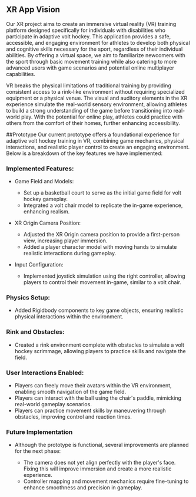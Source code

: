 ## XR App Vision
Our XR project aims to create an immersive virtual reality (VR) training platform designed specifically for individuals with disabilities who participate in adaptive volt hockey. This application provides a safe, accessible, and engaging environment for athletes to develop both physical and cognitive skills necessary for the sport, regardless of their individual abilities. By offering a virtual space, we aim to familiarize newcomers with the sport through basic movement training while also catering to more advanced users with game scenarios and potential online multiplayer capabilities.

VR breaks the physical limitations of traditional training by providing consistent access to a rink-like environment without requiring specialized equipment or a physical venue. The visual and auditory elements in the XR experience simulate the real-world sensory environment, allowing athletes to build a strong understanding of the game before transitioning into real-world play. With the potential for online play, athletes could practice with others from the comfort of their homes, further enhancing accessibility.

##Prototype
Our current prototype offers a foundational experience for adaptive volt hockey training in VR, combining game mechanics, physical interactions, and realistic player control to create an engaging environment. Below is a breakdown of the key features we have implemented:

### Implemented Features:
* Game Field and Models:

  * Set up a basketball court to serve as the initial game field for volt hockey gameplay.
  * Integrated a volt chair model to replicate the in-game experience, enhancing realism.
* XR Origin Camera Position:

  * Adjusted the XR Origin camera position to provide a first-person view, increasing player immersion.
  * Added a player character model with moving hands to simulate realistic interactions during gameplay.
* Input Configuration:

  * Implemented joystick simulation using the right controller, allowing players to control their movement in-game, similar to a volt chair.
### Physics Setup:

* Added Rigidbody components to key game objects, ensuring realistic physical interactions within the environment.
### Rink and Obstacles:

* Created a rink environment complete with obstacles to simulate a volt hockey scrimmage, allowing players to practice skills and navigate the field.
### User Interactions Enabled:
* Players can freely move their avatars within the VR environment, enabling smooth navigation of the game field.
* Players can interact with the ball using the chair's paddle, mimicking real-world gameplay scenarios.
* Players can practice movement skills by maneuvering through obstacles, improving control and reaction times.
### Future Implementation
* Although the prototype is functional, several improvements are planned for the next phase:

  * The camera does not yet align perfectly with the player's face. Fixing this will improve immersion and create a more realistic experience.
  * Controller mapping and movement mechanics require fine-tuning to enhance smoothness and precision in gameplay.
